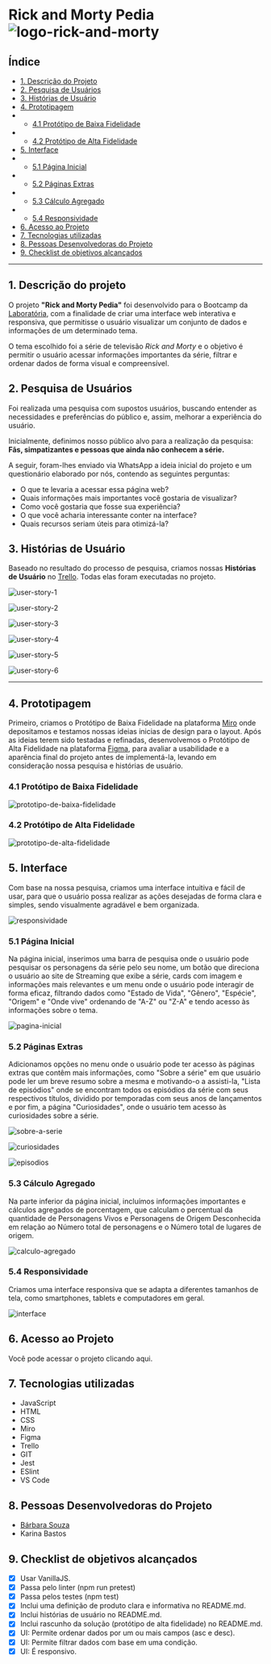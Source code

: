 # Rick and Morty Pedia![logo-rick-and-morty](https://repository-images.githubusercontent.com/120371205/b6740400-92d4-11ea-8a13-d5f6e0558e9b)

## Índice 
* [1. Descrição do Projeto](#descrição-do-projeto) 
* [2. Pesquisa de Usuários](#pesquisa-de-usuários)
* [3. Histórias de Usuário](#histórias-de-usuário)
* [4. Prototipagem](#protótipos-do-projeto)
* * [4.1  Protótipo de Baixa Fidelidade](#protótipo-de-baixa-fidelidade)
* * [4.2 Protótipo de Alta Fidelidade](#protótipo-de-alta-fidelidade)
* [5. Interface](#interface) 
* * [5.1 Página Inicial](#página-inicial)
* * [5.2 Páginas Extras](#páginas-extras)
* * [5.3 Cálculo Agregado](#cálculo-agregado)
* * [5.4 Responsividade](#responsividade)
*  [6. Acesso ao Projeto](#acesso-ao-projeto) 
* [7. Tecnologias utilizadas](#tecnologias-utilizadas) 
* [8. Pessoas Desenvolvedoras do Projeto](#pessoas-desenvolvedoras) 
*  [9. Checklist de objetivos alcançados](#objetivos-alcançados)

***
## 1. Descrição do projeto 
O projeto **"**Rick and Morty Pedia"**** foi desenvolvido para o Bootcamp da [Laboratória](https://www.laboratoria.la/br), com a finalidade de criar uma interface web interativa e responsiva, que permitisse o usuário visualizar um conjunto de dados e informações de um determinado tema. 
 
 O tema escolhido foi a série de televisão *Rick and Morty* e o objetivo é permitir o usuário acessar informações importantes da série, filtrar e ordenar dados de forma visual e compreensível.

## 2. Pesquisa de Usuários
Foi realizada uma pesquisa com supostos usuários, buscando entender as necessidades e preferências do público e, assim, melhorar a experiência do usuário.

Inicialmente, definimos nosso público alvo para a realização da pesquisa: **Fãs, simpatizantes e pessoas que ainda não conhecem a série.**

A seguir, foram-lhes enviado via WhatsApp a ideia inicial do projeto e um questionário elaborado por nós, contendo as seguintes perguntas:

 - O que te levaria a acessar essa página web?
 - Quais informações mais importantes você gostaria de visualizar? 
 - Como você gostaria que fosse sua experiência?
 - O que você acharia interessante conter na interface?
 - Quais recursos seriam úteis para otimizá-la?

## 3. Histórias de Usuário

Baseado no resultado do processo de pesquisa, criamos nossas **Histórias de Usuário** no [Trello](https://www.trello.com/). Todas elas foram executadas no projeto. 

![user-story-1](images/userstory1.png)

![user-story-2](images/userstory2.png)

![user-story-3](images/userstory3.png)

![user-story-4](images/userstory4.png)

![user-story-5](images/userstory5.png)

![user-story-6](images/userstory6.png)
***
## 4.  Prototipagem

Primeiro, criamos o Protótipo de Baixa Fidelidade na plataforma [Miro](https://miro.com/) onde depositamos e testamos nossas ideias inicias de design para o layout. Após as ideias terem sido testadas e refinadas, desenvolvemos o Protótipo de Alta Fidelidade na plataforma [Figma](www.figma.com), para avaliar a usabilidade e a aparência final do projeto antes de implementá-la, levando em consideração nossa pesquisa e histórias de usuário. 

### 4.1 Protótipo de Baixa Fidelidade

![prototipo-de-baixa-fidelidade](images/protótipo-baixa-fidelidade.jpeg)

### 4.2 Protótipo de Alta Fidelidade

![prototipo-de-alta-fidelidade](images/protótipo-de-alta.png)



## 5. Interface 

Com base na nossa pesquisa, criamos uma interface intuitiva e fácil de usar, para que o usuário possa realizar as ações desejadas de forma clara e simples, sendo visualmente agradável e bem organizada. 

![responsividade](images/resposividade.png)


### 5.1 Página Inicial
Na página inicial, inserimos uma barra de pesquisa onde o usuário pode pesquisar os personagens da série pelo seu nome, um botão que direciona o usuário ao site de Streaming que exibe a série, cards com imagem e informações mais relevantes e um menu onde o usuário pode interagir de forma eficaz, filtrando dados como "Estado de Vida", "Gênero", "Espécie", "Origem" e "Onde vive" ordenando de "A-Z" ou "Z-A" e tendo acesso às informações sobre o tema.

![pagina-inicial](images/interface2.png)
### 5.2 Páginas Extras
Adicionamos opções no menu onde o usuário pode ter acesso às páginas extras que contêm mais informações, como "Sobre a série" em que usuário pode ler um breve resumo sobre a mesma e motivando-o a assisti-la, "Lista de episódios" onde se encontram todos os episódios da série com seus respectivos títulos, dividido por temporadas com seus anos de lançamentos e por fim, a página  "Curiosidades", onde o usuário tem acesso às curiosidades sobre a série.

![sobre-a-serie](images/about.png)

![curiosidades](images/curiosities.png)

![episodios](images/episodes.png)
### 5.3 Cálculo Agregado
Na parte inferior da página inicial, incluímos informações importantes e cálculos agregados de porcentagem, que calculam o percentual da quantidade de Personagens Vivos e Personagens de Origem Desconhecida em relação ao Número total de personagens e o Número total de lugares de origem. 

![calculo-agregado](images/calculo.png)

### 5.4 Responsividade
Criamos uma interface responsiva que se adapta a diferentes tamanhos de tela, como smartphones, tablets e computadores em geral. 


![interface](images/interface.png)

## 6. Acesso ao Projeto
Você pode acessar o projeto clicando aqui.

## 7. Tecnologias utilizadas

 - JavaScript
 - HTML
 - CSS
 - Miro
 - Figma
 - Trello
 - GIT
 - Jest
 - ESlint
 - VS Code

## 8. Pessoas Desenvolvedoras do Projeto

 - [Bárbara Souza](https://www.linkedin.com/in/barbarasouzasantos/)
 - Karina Bastos

## 9. Checklist de objetivos alcançados
-   [x] Usar VanillaJS.
-   [x] Passa pelo linter (npm run pretest)
-   [x] Passa pelos testes (npm test)
-   [x] Inclui uma definição de produto clara e informativa no README.md.
-   [x] Inclui histórias de usuário no README.md.
-   [x] Inclui rascunho da solução (protótipo de alta fidelidade) no README.md.
-   [x] UI: Permite ordenar dados por um ou mais campos (asc e desc).
-   [x] UI: Permite filtrar dados com base em uma condição.
-   [x] UI: É responsivo.